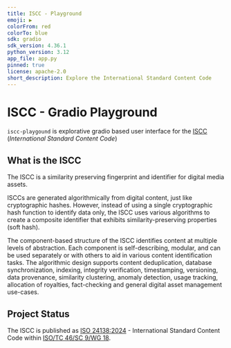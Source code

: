 ```yaml
---
title: ISCC - Playground
emoji: ▶️
colorFrom: red
colorTo: blue
sdk: gradio
sdk_version: 4.36.1
python_version: 3.12
app_file: app.py
pinned: true
license: apache-2.0
short_description: Explore the International Standard Content Code
---
```

# ISCC - Gradio Playground

`iscc-playgound` is explorative gradio based user interface for the [ISCC](https://iscc.codes)
(*International Standard Content Code*)

## What is the ISCC

The ISCC is a similarity preserving fingerprint and identifier for digital media assets.

ISCCs are generated algorithmically from digital content, just like cryptographic hashes. However,
instead of using a single cryptographic hash function to identify data only, the ISCC uses various
algorithms to create a composite identifier that exhibits similarity-preserving properties (soft
hash).

The component-based structure of the ISCC identifies content at multiple levels of abstraction. Each
component is self-describing, modular, and can be used separately or with others to aid in various
content identification tasks. The algorithmic design supports content deduplication, database
synchronization, indexing, integrity verification, timestamping, versioning, data provenance,
similarity clustering, anomaly detection, usage tracking, allocation of royalties, fact-checking and
general digital asset management use-cases.


## Project Status

The ISCC is published as [ISO 24138:2024](https://www.iso.org/standard/77899.html) -
International Standard Content Code within
[ISO/TC 46/SC 9/WG 18](https://www.iso.org/committee/48836.html).
